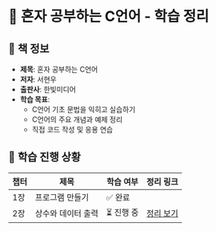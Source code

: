 ﻿# 📘 혼자 공부하는 C언어 - 학습 정리  

## 📖 책 정보  
- **제목**: 혼자 공부하는 C언어  
- **저자**: 서현우  
- **출판사**: 한빛미디어  
- **학습 목표**:  
  - C언어 기초 문법을 익히고 실습하기  
  - C언어의 주요 개념과 예제 정리  
  - 직접 코드 작성 및 응용 연습  

## 📌 학습 진행 상황  
| 챕터 | 제목 | 학습 여부 | 정리 링크 |
|------|------|---------|---------|
| 1장 | 프로그램 만들기 | ✅ 완료 |
| 2장 | 상수와 데이터 출력 | ⏳ 진행 중 | [정리 보기](./Chapter2) |


